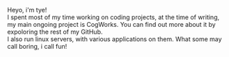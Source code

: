 Heyo, i'm tye!  
I spent most of my time working on coding projects, at the time of writing, my main ongoing project is CogWorks. You can find out more about it by expoloring the rest of my GitHub.  
I also run linux servers, with various applications on them. What some may call boring, i call fun!
